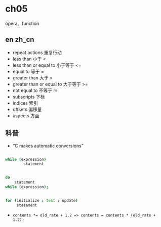# ch05

opera、function

## en zh_cn

- repeat actions 重复行动
- less than 小于 <
- less than or equal to 小于等于 <=
- equal to 等于 =
- greater than 大于 >
- greater than or equal to 大于等于 >=
- not equal to  不等于 !=
- subscripts 下标
- indices 索引
- offsets 偏移量
- aspects 方面

## 科普

- “C makes automatic conversions”

```bash

while (expression)
        statement
```

```bash

do
    statement
while (expression);

```

```bash

for (initialize ; test ; update)
     statement

```

- `contents *= old_rate + 1.2 => contents = contents * (old_rate + 1.2);`
